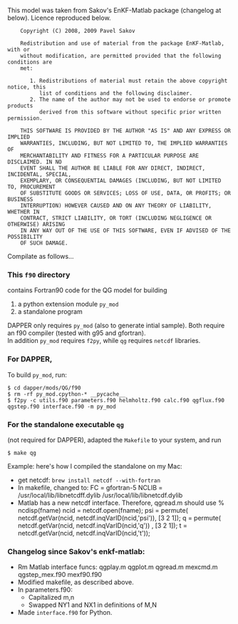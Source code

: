 This model was taken from Sakov's EnKF-Matlab package (changelog at below). Licence reproduced below.

        Copyright (C) 2008, 2009 Pavel Sakov

        Redistribution and use of material from the package EnKF-Matlab, with or
        without modification, are permitted provided that the following conditions are 
        met:
        
           1. Redistributions of material must retain the above copyright notice, this
              list of conditions and the following disclaimer.
           2. The name of the author may not be used to endorse or promote products
              derived from this software without specific prior written permission.
        
        THIS SOFTWARE IS PROVIDED BY THE AUTHOR "AS IS" AND ANY EXPRESS OR IMPLIED 
        WARRANTIES, INCLUDING, BUT NOT LIMITED TO, THE IMPLIED WARRANTIES OF
        MERCHANTABILITY AND FITNESS FOR A PARTICULAR PURPOSE ARE DISCLAIMED. IN NO
        EVENT SHALL THE AUTHOR BE LIABLE FOR ANY DIRECT, INDIRECT, INCIDENTAL, SPECIAL,
        EXEMPLARY, OR CONSEQUENTIAL DAMAGES (INCLUDING, BUT NOT LIMITED TO, PROCUREMENT
        OF SUBSTITUTE GOODS OR SERVICES; LOSS OF USE, DATA, OR PROFITS; OR BUSINESS
        INTERRUPTION) HOWEVER CAUSED AND ON ANY THEORY OF LIABILITY, WHETHER IN
        CONTRACT, STRICT LIABILITY, OR TORT (INCLUDING NEGLIGENCE OR OTHERWISE) ARISING
        IN ANY WAY OUT OF THE USE OF THIS SOFTWARE, EVEN IF ADVISED OF THE POSSIBILITY
        OF SUCH DAMAGE.

Compilate as follows...

### This `f90` directory
contains Fortran90 code for the QG model for building

 1. a python extension module `py_mod`
 2. a standalone program 

DAPPER only requires `py_mod` (also to generate intial sample).
Both require an f90 compiler (tested with g95 and gfortran).  
In addition  `py_mod` requires `f2py`, while `qg` requires `netcdf` libraries.  


### For DAPPER,
To build `py_mod`, run:

    $ cd dapper/mods/QG/f90
    $ rm -rf py_mod.cpython-* __pycache__
    $ f2py -c utils.f90 parameters.f90 helmholtz.f90 calc.f90 qgflux.f90 qgstep.f90 interface.f90 -m py_mod



### For the standalone executable `qg`
(not required for DAPPER), adapted the `Makefile` to your system, and run

    $ make qg

Example: here's how I compiled the standalone on my Mac:
- get netcdf: `brew install netcdf --with-fortran`
- In makefile, changed to: 
      FC = gfortran-5
      NCLIB = /usr/local/lib/libnetcdff.dylib /usr/local/lib/libnetcdf.dylib
- Matlab has a new netcdf interface. Therefore, qgread.m should use
      % ncdisp(fname)
      ncid = netcdf.open(fname);
      psi  = permute( netcdf.getVar(ncid, netcdf.inqVarID(ncid,'psi')), [3 2 1]);
      q    = permute( netcdf.getVar(ncid, netcdf.inqVarID(ncid,'q'))  , [3 2 1]);
      t    = netcdf.getVar(ncid, netcdf.inqVarID(ncid,'t'));





### Changelog since Sakov's enkf-matlab:
 - Rm Matlab interface funcs: qgplay.m qgplot.m qgread.m mexcmd.m qgstep_mex.f90 mexf90.f90 
 - Modified makefile, as described above.
 - In parameters.f90:
   * Capitalized m,n
   * Swapped NY1 and NX1 in definitions of M,N 
 - Made `interface.f90` for Python.

